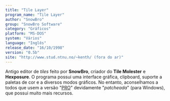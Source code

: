 ```yaml
---
title: "Tile Layer"
program_name: "Tile Layer"
author: "SnowBro"
group: "SnowBro Software"
category: "Gráficos"
platform: "MS-DOS"
system: "Vários"
language: "Inglês"
release_date: "16/10/1998"
version: "0.5b"
site: "http://www.stud.ntnu.no/~kenth/ (fora do ar)"
---
```

Antigo editor de <i>tiles</i> feito por <b>SnowBro</b>, criador do <b>Tile Molester</b> e <b>Hexposure</b>. O programa possui uma interface gráfica, clipboard, suporte a paletas de cor e a diversos modos gráficos. No entanto, aconselhamos a todos que usem a versão "<a href="https://romhackers.org/utilitarios/graficos/tile-layer-pro/">PRO</a>" devidamente "<i>patcheada</i>" (para Windows), que possui muito mais recursos.
